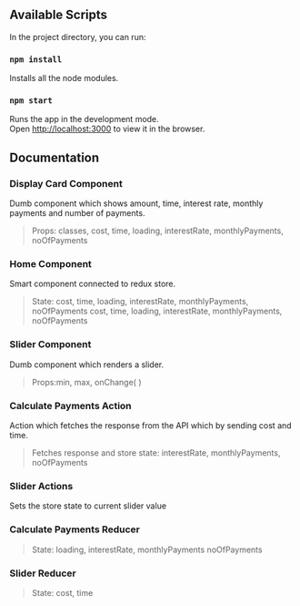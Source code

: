 ## Available Scripts

In the project directory, you can run:

### `npm install`

Installs all the node modules.

### `npm start`

Runs the app in the development mode.<br>
Open [http://localhost:3000](http://localhost:3000) to view it in the browser.

## Documentation

### Display Card Component

Dumb component which shows amount, time, interest rate, monthly payments and number of payments.

> Props: classes, cost, time, loading, interestRate, monthlyPayments, noOfPayments

### Home Component

Smart component connected to redux store.

> State: cost, time, loading, interestRate, monthlyPayments, noOfPayments cost, time, loading, interestRate, monthlyPayments, noOfPayments

### Slider Component

Dumb component which renders a slider.

> Props:min, max, onChange( )

### Calculate Payments Action

Action which fetches the response from the API which by sending cost and time.

> Fetches response and store state: interestRate, monthlyPayments, noOfPayments

### Slider Actions

Sets the store state to current slider value

### Calculate Payments Reducer

> State: loading, interestRate, monthlyPayments noOfPayments

### Slider Reducer

> State: cost, time

